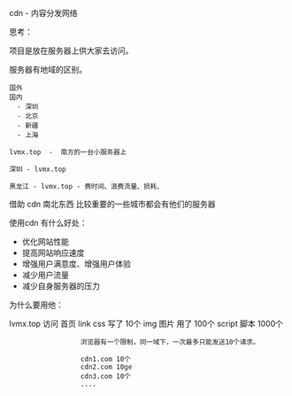 cdn - 内容分发网络

思考：

  项目是放在服务器上供大家去访问。

  服务器有地域的区别。

    国外
    国内
      - 深圳
      - 北京
      - 新疆
      - 上海

    lvmx.top  -  南方的一台小服务器上

    深圳 - lvmx.top

    黑龙江 - lvmx.top - 费时间、浪费流量、损耗、


借助 cdn  南北东西 比较重要的一些城市都会有他们的服务器


使用cdn 有什么好处：
  - 优化网站性能
  - 提高网站响应速度
  - 增强用户满意度、增强用户体验
  - 减少用户流量
  - 减少自身服务器的压力

为什么要用他：

  lvmx.top 访问 首页   link  css 写了 10个
                      img   图片 用了 100个
                      script 脚本 1000个

                      浏览器有一个限制，同一域下，一次最多只能发送10个请求。

                      cdn1.com 10个
                      cdn2.com 10ge
                      cdn3.com 10个
                      ....
